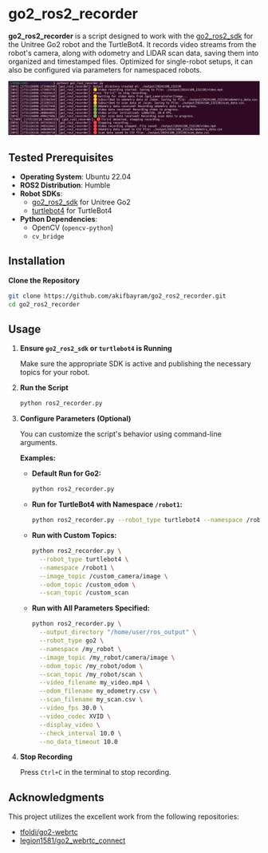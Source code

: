 # go2_ros2_recorder

**go2_ros2_recorder** is a script designed to work with the [go2_ros2_sdk](https://github.com/akifbayram/go2_ros2_sdk) for the Unitree Go2 robot and the TurtleBot4. It records video streams from the robot's camera, along with odometry and LIDAR scan data, saving them into organized and timestamped files. Optimized for single-robot setups, it can also be configured via parameters for namespaced robots.

![image](image.png)

## Tested Prerequisites

- **Operating System**: Ubuntu 22.04
- **ROS2 Distribution**: Humble
- **Robot SDKs**:
  - [go2_ros2_sdk](https://github.com/akifbayram/go2_ros2_sdk) for Unitree Go2
  - [turtlebot4](https://github.com/turtlebot/turtlebot4) for TurtleBot4
- **Python Dependencies**:
  - OpenCV (`opencv-python`)
  - `cv_bridge`

## Installation

**Clone the Repository**

```bash
git clone https://github.com/akifbayram/go2_ros2_recorder.git
cd go2_ros2_recorder
```

## Usage

1. **Ensure `go2_ros2_sdk` or `turtlebot4` is Running**

   Make sure the appropriate SDK is active and publishing the necessary topics for your robot.

2. **Run the Script**

   ```bash
   python ros2_recorder.py
   ```

3. **Configure Parameters (Optional)**

   You can customize the script's behavior using command-line arguments.

   **Examples:**

   - **Default Run for Go2:**

     ```bash
     python ros2_recorder.py
     ```

   - **Run for TurtleBot4 with Namespace `/robot1`:**

     ```bash
     python ros2_recorder.py --robot_type turtlebot4 --namespace /robot1
     ```

   - **Run with Custom Topics:**

     ```bash
     python ros2_recorder.py \
       --robot_type turtlebot4 \
       --namespace /robot1 \
       --image_topic /custom_camera/image \
       --odom_topic /custom_odom \
       --scan_topic /custom_scan
     ```

   - **Run with All Parameters Specified:**

     ```bash
     python ros2_recorder.py \
       --output_directory "/home/user/ros_output" \
       --robot_type go2 \
       --namespace /my_robot \
       --image_topic /my_robot/camera/image \
       --odom_topic /my_robot/odom \
       --scan_topic /my_robot/scan \
       --video_filename my_video.mp4 \
       --odom_filename my_odometry.csv \
       --scan_filename my_scan.csv \
       --video_fps 30.0 \
       --video_codec XVID \
       --display_video \
       --check_interval 10.0 \
       --no_data_timeout 10.0
     ```

4. **Stop Recording**

   Press `Ctrl+C` in the terminal to stop recording.

## Acknowledgments

This project utilizes the excellent work from the following repositories:

- [tfoldi/go2-webrtc](https://github.com/tfoldi/go2-webrtc)
- [legion1581/go2_webrtc_connect](https://github.com/legion1581/go2_webrtc_connect)
